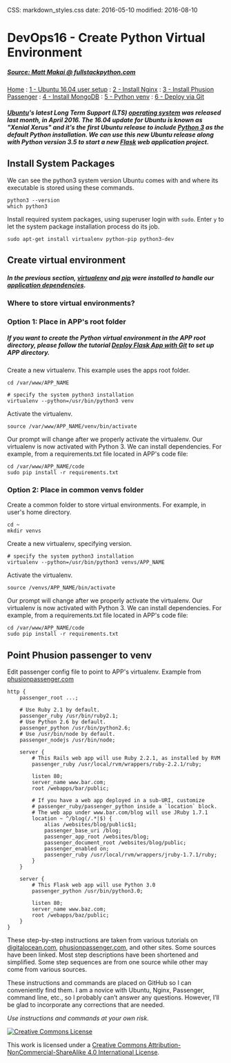 CSS: markdown_styles.css
date: 2016-05-10
modified: 2016-08-10

# DevOps16 - Create Python Virtual Environment

##### [Source: Matt Makai @ fullstackpython.com](https://www.fullstackpython.com/blog/python-3-django-gunicorn-ubuntu-1604-xenial-xerus.html)


[Home](../index.html)
: [1 - Ubuntu 16.04 user setup](devops16_1_ubuntu16_setup.html)
: [2 - Install Nginx](devops16_2_install_nginx.html)
: [3 - Install Phusion Passenger](devops16_3_install_phusionpassenger.html)
: [4 - Install MongoDB](devops16_4_install_mongodb.html)
: [5 - Python venv](devops16_5_python_venv.html)
: [6 - Deploy via Git](devops16_6_deploy_flask_app_w_git.html)



##### [Ubuntu](/ubuntu.html)'s latest Long Term Support (LTS) [operating system](/operating-systems.html) was released last month, in April 2016. The 16.04 update for Ubuntu is known as "Xenial Xerus" and it's the first Ubuntu release to include [Python 3](/python-2-or-3.html) as the default Python installation. We can use this new Ubuntu release along with Python version 3.5 to start a new [Flask](/flask.html) web application project.


## Install System Packages

We can see the python3 system version Ubuntu comes with and where its
executable is stored using these commands.

```
python3 --version
which python3
```

Install required system packages, using superuser login with `sudo`.
Enter `y` to let the system package installation process do its job.

```
sudo apt-get install virtualenv python-pip python3-dev
```


## Create virtual environment

##### In the previous section, [virtualenv](https://virtualenv.pypa.io/en/latest/) and [pip](https://pypi.python.org/pypi/pip) were installed to handle our [application dependencies](/application-dependencies.html).

### Where to store virtual environments?

### Option 1: Place in APP's root folder

##### If you want to create the Python virtual environment in the APP root directory, please follow the tutorial [Deploy Flask App with Git](devops16_6_deploy_flask_app_w_git.html) to set up APP directory.

Create a new virtualenv. This example uses the apps root folder.

```
cd /var/www/APP_NAME

# specify the system python3 installation
virtualenv --python=/usr/bin/python3 venv
```

Activate the virtualenv.

```
source /var/www/APP_NAME/venv/bin/activate
```

Our prompt will change after we properly activate the virtualenv.
Our virtualenv is now activated with Python 3. We can install
dependencies. For example, from a requirements.txt file located in APP's code file:

```
cd /var/www/APP_NAME/code
sudo pip install -r requirements.txt

```

### Option 2: Place in common venvs folder

Create a common folder to store virtual environments.
For example, in user's home directory.

```
cd ~
mkdir venvs
```

Create a new virtualenv, specifying version.

```
# specify the system python3 installation
virtualenv --python=/usr/bin/python3 venvs/APP_NAME
```

Activate the virtualenv.

```
source /venvs/APP_NAME/bin/activate
```

Our prompt will change after we properly activate the virtualenv.
Our virtualenv is now activated with Python 3. We can install
dependencies. For example, from a requirements.txt file located in APP's code file:

```
cd /var/www/APP_NAME/code
sudo pip install -r requirements.txt

```


## Point Phusion passenger to venv

Edit passenger config file to point to APP's virtualenv.
Example from [phusionpassenger.com](https://www.phusionpassenger.com/library/config/nginx/reference/#passenger_python)

```
http {
    passenger_root ...;

    # Use Ruby 2.1 by default.
    passenger_ruby /usr/bin/ruby2.1;
    # Use Python 2.6 by default.
    passenger_python /usr/bin/python2.6;
    # Use /usr/bin/node by default.
    passenger_nodejs /usr/bin/node;

    server {
        # This Rails web app will use Ruby 2.2.1, as installed by RVM
        passenger_ruby /usr/local/rvm/wrappers/ruby-2.2.1/ruby;

        listen 80;
        server_name www.bar.com;
        root /webapps/bar/public;

        # If you have a web app deployed in a sub-URI, customize
        # passenger_ruby/passenger_python inside a `location` block.
        # The web app under www.bar.com/blog will use JRuby 1.7.1
        location ~ ^/blog(/.*|$) {
            alias /websites/blog/public$1;
            passenger_base_uri /blog;
            passenger_app_root /websites/blog;
            passenger_document_root /websites/blog/public;
            passenger_enabled on;
            passenger_ruby /usr/local/rvm/wrappers/jruby-1.7.1/ruby;
        }
    }

    server {
        # This Flask web app will use Python 3.0
        passenger_python /usr/bin/python3.0;

        listen 80;
        server_name www.baz.com;
        root /webapps/baz/public;
    }
}
```



<div class='footnotes'>
<p>These step-by-step instructions are taken from various tutorials on <a href="https://digitalocean.com">digitalocean.com</a>, <a href="https://www.phusionpassenger.com">phusionpassenger.com</a>, and other sites. Some sources have been linked. Most step descriptions have been shortened and simplified. Some step sequences are from one source while other may come from various sources.</p>
<p>These instructions and commands are placed on GitHub so I can conveniently find them. I am a novice with Ubuntu, Nginx, Passenger, command line, etc., so I probably can&#8217;t answer any questions. However, I&#8217;ll be glad to incorporate any corrections that are needed.</p>
<p><em>Use instructions and commands at your own risk.</em></p>

<div class='creative-commons'>
  <a class="creative-commons-image" href="https://creativecommons.org/licenses/by-nc-sa/4.0/">
	<img rel="license" alt="Creative Commons License" src="creativecommons.png"></a>
    <p>
		This work is licensed under a <a rel="license" href="https://creativecommons.org/licenses/by-nc-sa/4.0/">Creative Commons Attribution-NonCommercial-ShareAlike 4.0 International License</a>.
		</p>
</div>
</div>
